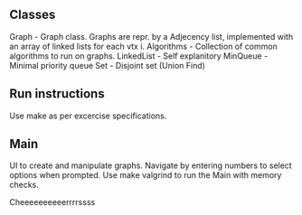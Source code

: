 ## Classes
Graph - Graph class. Graphs are repr. by a Adjecency list, implemented with an array of linked lists for each vtx i.
Algorithms - Collection of common algorithms to run on graphs.
LinkedList - Self explanitory
MinQueue - Minimal priority queue
Set - Disjoint set (Union Find)

## Run instructions
Use make as per excercise specifications.

## Main
UI to create and manipulate graphs.
Navigate by entering numbers to select options when prompted.
Use make valgrind to run the Main with memory checks.

Cheeeeeeeeeerrrrssss
